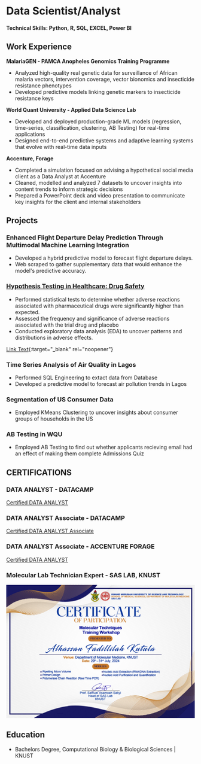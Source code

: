 # Data Scientist/Analyst

#### Technical Skills: Python, R, SQL, EXCEL, Power BI

## Work Experience
**MalariaGEN - PAMCA Anopheles Genomics Training Programme**
- Analyzed high-quality real genetic data for surveillance of African malaria vectors, intervention coverage, vector bionomics and insecticide resistance phenotypes
- Developed predictive models linking genetic markers to insecticide resistance keys

**World Quant University - Applied Data Science Lab** 
- Developed and deployed production-grade ML models (regression, time-series, classification, clustering, AB Testing) for real-time applications
- Designed end-to-end predictive systems and adaptive learning systems that evolve with real-time data inputs

**Accenture, Forage**
- Completed a simulation focused on advising a hypothetical social media client as a Data Analyst at Accenture
- Cleaned, modelled and analyzed 7 datasets to uncover insights into content trends to inform strategic decisions
- Prepared a PowerPoint deck and video presentation to communicate key insights for the client and internal stakeholders


## Projects
### Enhanced Flight Departure Delay Prediction Through Multimodal Machine Learning Integration
- Developed a hybrid predictive model to forecast flight departure delays.
- Web scraped to gather supplementary data that would enhance the model's predictive accuracy. 

### [Hypothesis Testing in Healthcare: Drug Safety](https://github.com/fadil-bi/Hypothesis-Testing-in-Healthcare.git)
- Performed statistical tests to determine whether adverse reactions associated with pharmaceutical drugs were significantly higher than expected.
- Assessed the frequency and significance of adverse reactions associated with the trial drug and placebo
- Conducted exploratory data analysis (EDA) to uncover patterns and distributions in adverse effects.

[Link Text](http://example.com){:target="_blank" rel="noopener"}

### Time Series Analysis of Air Quality in Lagos
- Performed SQL Engineering to extact data from Database
- Developed a predictive model to forecast air pollution trends in Lagos

### Segmentation of US Consumer Data
- Employed KMeans Clustering to uncover insights about consumer groups of households in the US

### AB Testing in WQU
- Employed AB Testing to find out whether applicants recieving email had an effect of making them complete Admissions Quiz

## CERTIFICATIONS
### DATA ANALYST - DATACAMP 
[Certified DATA ANALYST](https://www.datacamp.com/certificate/DA0024474928436)

### DATA ANALYST Associate - DATACAMP 
[Certified DATA ANALYST Associate](https://www.datacamp.com/certificate/DAA0018891905289)

### DATA ANALYST Associate - ACCENTURE FORAGE
[Certified DATA ANALYST](https://forage-uploads-prod.s3.amazonaws.com/completion-certificates/T6kdcdKSTfg2aotxT/hzmoNKtzvAzXsEqx8_T6kdcdKSTfg2aotxT_e7v4fXnqogi7NFpgW_1746462587905_completion_certificate.pdf)

### Molecular Lab Technician Expert - SAS LAB, KNUST
![Molecular Lab Technician Expert](assets/molecular_techniques_workshop_certificate.jpg)

## Education
- Bachelors Degree, Computational Biology & Biological Sciences | KNUST

